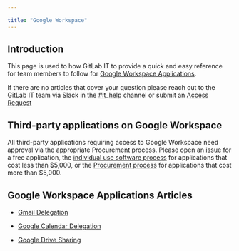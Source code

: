 ```yaml
---

title: "Google Workspace"
---
```








## Introduction

This page is used to how GitLab IT to provide a quick and easy reference for team members to follow for [Google Workspace Applications](https://workspace.google.com/features/).

If there are no articles that cover your question please reach out to the GitLab IT team via Slack in the [#it_help](https://gitlab.slack.com/archives/CK4EQH50E) channel or submit an [Access Request](https://gitlab.com/gitlab-com/team-member-epics/access-requests/-/issues/new?issuable_template=Individual_Bulk_Access_Request)

## Third-party applications on Google Workspace

All third-party applications requiring access to Google Workspace need approval via the appropriate Procurement process. Please open an [issue](https://gitlab.com/gitlab-com/Finance-Division/procurement-team/procurement/-/issues/new?issuable_template=app_integrations) for a free application, the [individual use software process](/handbook/finance/procurement/personal-use-software/) for applications that cost less than $5,000, or the [Procurement process](/handbook/finance/procurement/) for applications that cost more than $5,000.

## Google Workspace Applications Articles

- [Gmail Delegation](/handbook/business-technology/end-user-services/how-to-articles/google-workspace/gmail-delegation)

- [Google Calendar Delegation](/handbook/business-technology/end-user-services/how-to-articles/google-workspace/google-calendar-delegation)

- [Google Drive Sharing](/handbook/business-technology/end-user-services/how-to-articles/google-workspace/google-drive-sharing)

